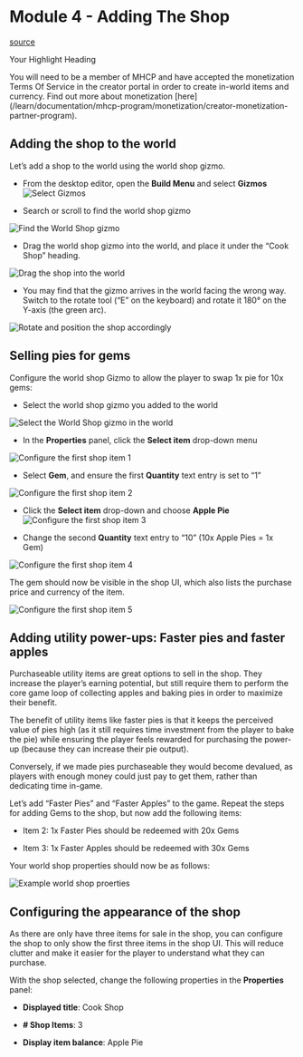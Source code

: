 # Module 4 - Adding The Shop

[source](https://developers.meta.com/horizon-worlds/learn/documentation/tutorial-worlds/economy-world-tutorial/module-4-adding-the-shop)

Your Highlight Heading

You will need to be a member of MHCP and have accepted the monetization Terms Of Service in the creator portal in order to create in-world items and currency. Find out more about monetization \[here\](/learn/documentation/mhcp-program/monetization/creator-monetization-partner-program).

## Adding the shop to the world

Let’s add a shop to the world using the world shop gizmo.

*   From the desktop editor, open the **Build Menu** and select **Gizmos**![Select Gizmos](https://scontent.flba1-1.fna.fbcdn.net/v/t39.2365-6/495183350_715823327622288_3352871706016382378_n.jpg?_nc_cat=100&ccb=1-7&_nc_sid=e280be&_nc_ohc=RWRM88BeBnkQ7kNvwFxmTiz&_nc_oc=AdkIKW5HMCGtvkw_lxs6F9UidUtZ8s1aqvEyhRDaF5a620PMmo67Lm-vIUyLlSqq4wY&_nc_zt=14&_nc_ht=scontent.flba1-1.fna&_nc_gid=rf01IXCmqQsunVwYOZyGgQ&oh=00_AfS1BjzQYrNF0E4J8F9h84cMqqys3K8yuHn0knOKVnrudA&oe=689B8C60)

*   Search or scroll to find the world shop gizmo

![Find the World Shop gizmo](https://scontent.flba1-1.fna.fbcdn.net/v/t39.2365-6/496508055_715823384288949_8848876208863082145_n.jpg?_nc_cat=108&ccb=1-7&_nc_sid=e280be&_nc_ohc=fCKXS8YD7qAQ7kNvwG3TuT5&_nc_oc=AdnaINzYl_m73qGeKtj1WzHiBHOhwPAqUxN551iPUsbtuYu_5OtniZtwmHuWEq5N7ME&_nc_zt=14&_nc_ht=scontent.flba1-1.fna&_nc_gid=rf01IXCmqQsunVwYOZyGgQ&oh=00_AfSUuA_MwCYjBdv7DtYIPhdiHnVO1NLFVS_tsrfxqnbfvw&oe=689B98B8)

*   Drag the world shop gizmo into the world, and place it under the “Cook Shop” heading.

![Drag the shop into the world](https://scontent.flba1-1.fna.fbcdn.net/v/t39.2365-6/496254076_715823314288956_7329224520900223692_n.jpg?_nc_cat=108&ccb=1-7&_nc_sid=e280be&_nc_ohc=fomw1yiMHWgQ7kNvwEdU9HD&_nc_oc=AdkCoT9kJG17ipb64fF5uzhWHJm13Rmk-fN6rAUNMolUKVYTrLcT9o9n6BXo1Ds1UaM&_nc_zt=14&_nc_ht=scontent.flba1-1.fna&_nc_gid=rf01IXCmqQsunVwYOZyGgQ&oh=00_AfQf2LZmv3shd7JJrLYICiKVrV5tYENzlTLAiekuiY5Qbw&oe=689BA643)

*   You may find that the gizmo arrives in the world facing the wrong way. Switch to the rotate tool (“E” on the keyboard) and rotate it 180° on the Y-axis (the green arc).

![Rotate and position the shop accordingly](https://scontent.flba1-1.fna.fbcdn.net/v/t39.2365-6/495735900_715823380955616_1699530966186756405_n.jpg?_nc_cat=100&ccb=1-7&_nc_sid=e280be&_nc_ohc=x_piXUHvxnkQ7kNvwFh72fa&_nc_oc=AdmWF3rYCF3Grt2_xF3Oaj8nMAWcCnDR0rMeKnJZZSLTLg5LwFtG8exAVTjab0ezomI&_nc_zt=14&_nc_ht=scontent.flba1-1.fna&_nc_gid=rf01IXCmqQsunVwYOZyGgQ&oh=00_AfRoVv6yCetI5sWww_CMGxtpifSEumoAXl84qxb4SzqEvg&oe=689BAAF8)

## Selling pies for gems

Configure the world shop Gizmo to allow the player to swap 1x pie for 10x gems:

*   Select the world shop gizmo you added to the world

![Select the World Shop gizmo in the world](https://scontent.flba1-1.fna.fbcdn.net/v/t39.2365-6/495573410_715823337622287_1793712620126123967_n.jpg?_nc_cat=105&ccb=1-7&_nc_sid=e280be&_nc_ohc=RK1wBGBi0scQ7kNvwHvyqMP&_nc_oc=AdnJhvyIDDIUBaLmlO4PqttB_OAh6Xpp3lwssvDFdKXmIbIx1RFfXdYb0VDjlutD9-0&_nc_zt=14&_nc_ht=scontent.flba1-1.fna&_nc_gid=rf01IXCmqQsunVwYOZyGgQ&oh=00_AfSiZat3-F7g2EQA8AMzF337FHR6WIIy8h7yUuzTB-ojqQ&oe=689BB434)

*   In the **Properties** panel, click the **Select item** drop-down menu

![Configure the first shop item 1](https://scontent.flba1-1.fna.fbcdn.net/v/t39.2365-6/496193596_715823304288957_6056480697938770207_n.jpg?_nc_cat=104&ccb=1-7&_nc_sid=e280be&_nc_ohc=MvaDkm3CbpcQ7kNvwGfDvsL&_nc_oc=AdkzgxkZnMQAYT4SDXhWg9DwgHp9pt5Aa9WfrJG-qS9y-8wr4x4n8sfP3k21DD_4TIE&_nc_zt=14&_nc_ht=scontent.flba1-1.fna&_nc_gid=rf01IXCmqQsunVwYOZyGgQ&oh=00_AfRAUcihhdFKHpCX5nEnxhw_pplG7sNhTrqmOcS6kwaZcw&oe=689BA98D)

*   Select **Gem**, and ensure the first **Quantity** text entry is set to “1”

![Configure the first shop item 2](https://scontent.flba1-1.fna.fbcdn.net/v/t39.2365-6/496302319_715823310955623_7819782704967656312_n.jpg?_nc_cat=101&ccb=1-7&_nc_sid=e280be&_nc_ohc=HEBsmzRjPf8Q7kNvwEFXA0q&_nc_oc=AdlL0BFAuy-I9zZqroV-7j9hWDjhFeea_dKLUQznG_8FXcalgVikQUUlqszKXCCW6HE&_nc_zt=14&_nc_ht=scontent.flba1-1.fna&_nc_gid=rf01IXCmqQsunVwYOZyGgQ&oh=00_AfQkCH2WipkQhI0U2huWOFcbymNe--j9XRdZ8kJP0ux22Q&oe=689BA231)

*   Click the **Select item** drop-down and choose **Apple Pie**![Configure the first shop item 3](https://scontent.flba1-1.fna.fbcdn.net/v/t39.2365-6/495487875_715823324288955_5467991573300658202_n.jpg?_nc_cat=100&ccb=1-7&_nc_sid=e280be&_nc_ohc=KGozyzEwFO4Q7kNvwFv8wG-&_nc_oc=AdkZ3q67q88kevU8rNKu8gYJrZsu1U9HuccmDt_0hc57Qv2XetJlV-kqEbc8Oc_Bl3s&_nc_zt=14&_nc_ht=scontent.flba1-1.fna&_nc_gid=rf01IXCmqQsunVwYOZyGgQ&oh=00_AfS9mpCuxkFVG7CfcdDEzLXrM39dTfi2yZFUy29M9Gicvg&oe=689B9C09)

*   Change the second **Quantity** text entry to “10” (10x Apple Pies = 1x Gem)

![Configure the first shop item 4](https://scontent.flba1-1.fna.fbcdn.net/v/t39.2365-6/495487293_715823347622286_2440753294669269601_n.jpg?_nc_cat=106&ccb=1-7&_nc_sid=e280be&_nc_ohc=Pe6M0Ty-vrMQ7kNvwED8ZA5&_nc_oc=AdmbDQY5fWBKacdVHbKOkBzkSr0orNSVN1nNIzXINMrgCMKsJSuZvo2lxe8Hww08cQQ&_nc_zt=14&_nc_ht=scontent.flba1-1.fna&_nc_gid=rf01IXCmqQsunVwYOZyGgQ&oh=00_AfSyzlsRVNpYhdQceGw6j7iK6Tr9o-N8TAKEoR6dkwuGeQ&oe=689BAFA5)

The gem should now be visible in the shop UI, which also lists the purchase price and currency of the item.

![Configure the first shop item 5](https://scontent.flba1-1.fna.fbcdn.net/v/t39.2365-6/495936746_715823320955622_6994907453746811368_n.jpg?_nc_cat=111&ccb=1-7&_nc_sid=e280be&_nc_ohc=Ie2vY6fdjQ0Q7kNvwF36ulo&_nc_oc=AdlrdAf3ZsrSqaZOBrLCT1qAQ_6OWXY20FgIrURVgJlg_k86f1AuRqXmHPrb2CL1BEI&_nc_zt=14&_nc_ht=scontent.flba1-1.fna&_nc_gid=rf01IXCmqQsunVwYOZyGgQ&oh=00_AfRQ17O4mLNXCmWtxiEVez1WtipyJInd-xRVhIUTN7iXTw&oe=689B8FC6)

## Adding utility power-ups: Faster pies and faster apples

Purchaseable utility items are great options to sell in the shop. They increase the player’s earning potential, but still require them to perform the core game loop of collecting apples and baking pies in order to maximize their benefit.

The benefit of utility items like faster pies is that it keeps the perceived value of pies high (as it still requires time investment from the player to bake the pie) while ensuring the player feels rewarded for purchasing the power-up (because they can increase their pie output).

Conversely, if we made pies purchaseable they would become devalued, as players with enough money could just pay to get them, rather than dedicating time in-game.

Let’s add “Faster Pies” and “Faster Apples” to the game. Repeat the steps for adding Gems to the shop, but now add the following items:

*   Item 2: 1x Faster Pies should be redeemed with 20x Gems

*   Item 3: 1x Faster Apples should be redeemed with 30x Gems

Your world shop properties should now be as follows:

![Example world shop proerties](https://scontent.flba1-1.fna.fbcdn.net/v/t39.2365-6/495865155_715823334288954_7908726328077301221_n.jpg?_nc_cat=109&ccb=1-7&_nc_sid=e280be&_nc_ohc=ulJANs1ke2oQ7kNvwEju8_7&_nc_oc=AdnXQ65J_m7VfeOAyFtXpNVVcQaRVwwxBFycnjqytieUmnSKTfcNPRZ5gr2B0wVP2As&_nc_zt=14&_nc_ht=scontent.flba1-1.fna&_nc_gid=rf01IXCmqQsunVwYOZyGgQ&oh=00_AfSXZQ0OUooDQ8awBFSi4u_gg1j-1RwiecDSbx3S5-iDtA&oe=689B9E5E)

## Configuring the appearance of the shop

As there are only have three items for sale in the shop, you can configure the shop to only show the first three items in the shop UI. This will reduce clutter and make it easier for the player to understand what they can purchase.

With the shop selected, change the following properties in the **Properties** panel:

*   **Displayed title**: Cook Shop

*   **\# Shop Items**: 3

*   **Display item balance**: Apple Pie

 

 

 

 

 

 

 

 

 

 

 

 

 

 

 

 

 

 

 

 

 

 

 

 

 

 

 

 

 

 

 

 

 

 

 

 

 

 

 

 

 

 

 

 

 

 

 